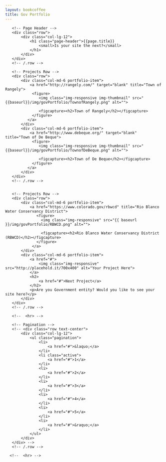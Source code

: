 ```yaml
---
layout: bookcoffee
title: Gov Portfolio
---
```

<!-- Page Content -->
   <div class="container">

       <!-- Page Header -->
       <div class="row">
           <div class="col-lg-12">
               <h1 class="page-header">{{page.title}}
                   <small>Is your site the next?</small>
               </h1>
           </div>
       </div>
       <!-- /.row -->

       <!-- Projects Row -->
       <div class="row">
           <div class="col-md-6 portfolio-item">
               <a href="http://rangely.com/" target="blank" title="Town of Rangely">
                <figure>
                   <img class="img-responsive img-thumbnail" src="{{baseurl}}/img/govPortfolio/TownofRangely.png" alt="">

                   <figcapture><h2>Town of Rangely</h2></figcapture>
                </figure>
              </a>
           </div>
           <div class="col-md-6 portfolio-item">
               <a href="http://www.debeque.org/" target="blank" title="Town of De Beque">
                <figure>
                   <img class="img-responsive img-thumbnail" src="{{baseurl}}/img/govPortfolio/TownofDeBeque.png" alt="">

                   <figcapture><h2>Town of De Beque</h2></figcapture>
                </figure>
              </a>
           </div>
       </div>
       <!-- /.row -->


       <!-- Projects Row -->
       <div class="row">
           <div class="col-md-6 portfolio-item">
               <a href="https://www.colorado.gov/rbwcd" title="Rio Blanco Water Conservancy District">
                  <figure>
                    <img class="img-responsive" src="{{ baseurl }}/img/govPortfolio/RBWCD.png" alt="">

                    <figcapture><h2>Rio Blanco Water Conservancy District (RBWCD)</h2></figcapture>
                  </figure>
                </a>
           </div>
           <div class="col-md-6 portfolio-item">
               <a href="#">
                   <img class="img-responsive" src="http://placehold.it/700x400" alt="Your Project Here">
               </a>
               <h2>
                   <a href="#">Next Project</a>
               </h2>
               <p>Are you Government entity? Would you like to see your site here?</p>
           </div>
       </div>
       <!-- /.row -->

       <!--  <hr> -->

       <!-- Pagination -->
       <!-- <div class="row text-center">
           <div class="col-lg-12">
               <ul class="pagination">
                   <li>
                       <a href="#">&laquo;</a>
                   </li>
                   <li class="active">
                       <a href="#">1</a>
                   </li>
                   <li>
                       <a href="#">2</a>
                   </li>
                   <li>
                       <a href="#">3</a>
                   </li>
                   <li>
                       <a href="#">4</a>
                   </li>
                   <li>
                       <a href="#">5</a>
                   </li>
                   <li>
                       <a href="#">&raquo;</a>
                   </li>
               </ul>
           </div>
       </div> -->
       <!-- /.row -->

      <!--  <hr> -->

   </div>
   <!-- /.container -->
